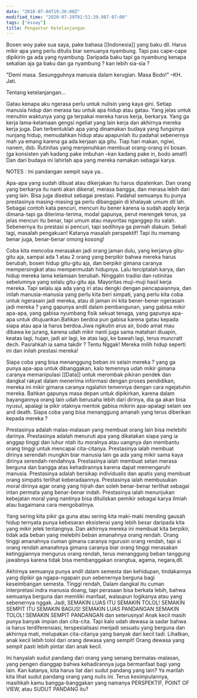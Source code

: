 ```yaml
---
date: "2018-07-04T19:36:00Z"
modified_time: "2020-07-29T01:51:39.987-07:00"
tags: ["essay"]
title: Pengantar Ketelanjangan
---
```


Bosen woy pake sua saya, pake bahasa [[Indonesia]] yang baku dll. Harus mikir apa yang perlu ditulis biar semuanya nyambung. Tapi pas cape-cape dipikirin ga ada yang nyambung. Daripada baku tapi ga nyambung kenapa sekalian aja ga baku dan ga nyambung ? kan lebih sia-sia ?


"Demi masa. Sesungguhnya manusia dalam kerugian. Masa Bodo!" –KH. Jati.

Tentang ketelanjangan...

Gatau kenapa aku ngerasa perlu untuk nulisin yang kaya gini. Setiap manusia hidup dan merasa tau untuk apa hidup atau gatau. Yang jelas untuk menuhin waktunya yang ga terpakai mereka harus kerja, berkarya. Yang ga kerja lama-kelamaan gengsi ngeliat yang lain kerja dan akhirnya mereka kerja juga. Dan terbentuklah apa yang dinamakan budaya yang fungsinya nunjang hidup, memudahkan hidup atau apapunlah itu padahal sebenernya mah ya emang karena ga ada kerjaan aja gitu. Tiap hari makan, ngiwi, nanem, dsb. Rutinitas yang menjenuhkan membuat orang-orang ini bosan. (ga konsisten yah kadang pake imbuhan –kan kadang pake in, bodo amat!) Dan dari budaya ini lahirlah apa yang mereka namakan sebagai karya.

NOTES : Ini pandangan sempit saya ya..

Apa-apa yang sudah dibuat atau dikerjakan itu harus dipatenkan. Dan orang yang berkarya itu nanti akan dikenal, merasa bangga, dan merasa lebih dari yang lain. Bisa juga disebut sebagai prestasi. Padahal semuanya itu punya prestasinya masing-masing ga perlu dibanggain di khalayak umum dll lah. Sebagai contoh kata pencuri, mencuri itu bener karena ia sudah apply kerja dimana-tapi ga diterima-terima, modal gapunya, perut merengek terus, ya jelas mencuri itu benar, tapi umum atau mayoritas nganggep itu salah. Sebenernya itu prestasi si pencuri, tapi sedihnya ga pernah diakuin. Sekali lagi, masalah pengakuan! Katanya masalah perspektif! Tapi itu memang benar juga, benar-benar omong kosong!

Coba kita mencoba merasakan jadi orang jaman dulu, yang kerjanya gitu-gitu aja, sampai ada 1 atau 2 orang yang berpikir bahwa mereka harus berubah, bosen hidup gitu-gitu aja, dan berpikir gimana caranya mempersingkat atau mempermudah hidupnya. Lalu terciptalah karya, dan hidup mereka lama kelamaan berubah. Ninggalin tradisi dan rutinitas sebelumnya yang selalu gitu-gitu aja. Mayoritas muji-muji hasil kerja mereka. Tapi selalu aja ada yang iri atau dengki dengan pencapaiannya, dan inilah manusia-manusia yang perlu kita beri simpati, yang perlu kita coba untuk ngerasain jadi mereka, atau di jaman ini kita bener-bener ngerasain jadi mereka ? yang gapunya andil dalam pembangunan, yang gabisa mikir apa-apa, yang gabisa nyumbang fisik sekuat tenaga, yang gapunya apa-apa untuk ditujuankan.Bahkan berdoa pun gabisa karena gatau kepada siapa atau apa ia harus berdoa.Jiwa ngikutin arus air, bodo amat mau dibawa ke jurang, karena udah mikir nanti juga sama matahari diuapin, keatas lagi, hujan, jadi air lagi, ke atas lagi, ke bawah lagi, terus muncratt dech. Pasrahkah ia sama takdir ? Tentu Nggak! Mereka milih hidup seperti ini dan inilah prestasi mereka!

Siapa coba yang bisa menanggung beban ini selain mereka ? yang ga punya apa-apa untuk dibanggakan, kalo temennya udah mikir gimana caranya memanipulasi [[Data]] untuk merombak pikiran pendek dan dangkal rakyat dalam menerima informasi dengan proses pendidikan, mereka ini mikir gimana caranya ngalahin temennya dengan cara ngejatuhin mereka. Bahkan gapunya masa depan untuk dipikirkan, karena dalam bayangannya orang lain udah berusaha lebih dari dirinya, dia ga akan bisa nyusul, apalagi ia pikir otaknya mentok gabisa mikirin apa-apalagi selain sex and death. Siapa coba yang bisa menanggung amanah yang terus diberikan kepada mereka ?

Prestasinya adalah malas-malasan yang membuat orang lain bisa melebihi darinya.
Prestasinya adalah menuruti apa yang dikatakan siapa yang ia anggap tinggi dan luhur ntah itu moralnya atau uangnya dan membantu orang tinggi untuk mencapai cita-citanya.
Prestasinya ialah membuat dirinya serendah mungkin biar manusia lain ga ada yang mikir sama kaya dirinya serendah-rendahnya.
Prestasinya ialah membuat setan merasa berguna dan bangga atas kehadirannya karena dapat memengaruhi manusia.
Prestasinya adalah bersikap individualis dan apatis yang membuat orang simpatis terlihat keberadaannya.
Prestasinya ialah membusukan moral dirinya agar orang yang hijrah dan soleh benar-benar terlihat sebagai intan permata yang benar-benar indah.
Prestasinya ialah menunjukan kebejatan moral yang nantinya bisa dituliskan pemikir sebagai karya ilmiah atau bagaimana cara mengobatinya.

Yang sering kita pikir ga guna atau sering kita maki-maki mending gausah hidup ternyata punya kebesaran eksistensi yang lebih besar daripada kita yang mikir jelek tentangnya. Dan akhirnya mereka ini membuat kita berpikir, tidak ada beban yang melebihi beban amanahnya orang rendah. Orang tinggi amanahnya cuman gimana caranya ngurusin orang rendah, tapi si orang rendah amanahnya gimana caranya biar orang tinggi merasakan ketinggiannya mengurus orang rendah, terus menanggung beban tanggung jawabnya karena tidak bisa membanggakan orangtua, agama, negara,dll.

Akhirnya semuanya punya andil dalam semesta dan kehidupan, tindakannya yang dipikir ga ngapa-ngapain pun sebenernya berguna bagi keseimbangan semesta. Tinggi rendah, Dalam dangkal itu cuman interpretasi indra manusia doang, tapi perasaan bisa berkata lebih, bahwa semuanya berguna dan memiliki manfaat, walaupun logikanya atau yang sebenernya nggak. Jadi, SEMAKIN LUAS ITU SEMAKIN TOLOL! SEMAKIN SEMPIT ITU SEMAKIN BAGUS! SEMAKIN LUAS PANDANGAN SEMAKIN TOLOL! SEMAKIN SEMPIT PANDANGAN dan seterusnya! Anak kecil masih punya banyak impian dan cita-cita. Tapi kalo udah dewasa ia sadar bahwa ia harus terdiferensiasi, terspesialisasi menjadi sesuatu yang berguna dan akhirnya mati, melupakan cita-citanya yang banyak dari kecil tadi. Lihatkan, anak kecil lebih tolol dari orang dewasa yang sempit! Orang dewasa yang sempit pasti lebih pintar dari anak kecil.

Ini hanyalah sudut pandang dari orang yang senang bermalas-malasan, yang pengen dianggap bahwa kehadirannya juga bermanfaat bagi yang lain. Kan katanya, kita harus liat dari sudut pandang yang lain? Ya marilah kita lihat sudut pandang orang yang nulis ini. Terus kesimpulannya, masihkah kamu bangga-banggakan yang namanya PERSPEKTIF, POINT OF VIEW, atau SUDUT PANDANG itu?